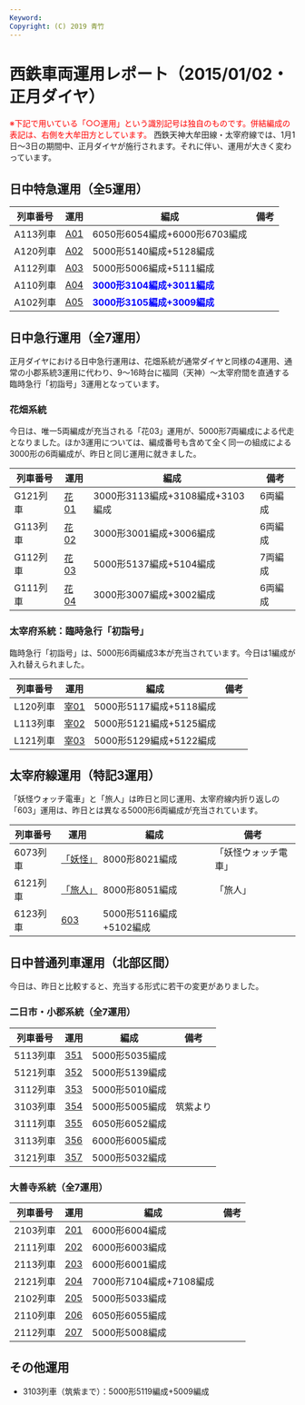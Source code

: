 ```yaml
---
Keyword: 
Copyright: (C) 2019 青竹
---
```


# 西鉄車両運用レポート（2015/01/02・正月ダイヤ）

<span style="color:#FF0000;">※下記で用いている「○○運用」という識別記号は独自のものです。併結編成の表記は、右側を大牟田方としています。</span>
西鉄天神大牟田線・太宰府線では、1月1日〜3日の期間中、正月ダイヤが施行されます。それに伴い、運用が大きく変わっています。

## 日中特急運用（全5運用）

| 列車番号 | 運用 | 編成 | 備考 |
| --- | --- | --- | --- |
| A113列車 | [A01](https://aotake91.net/railway/nishitetsu/dia/20140322/unyoulist-weekday.htm#SA01) | 6050形6054編成+6000形6703編成 |  |
| A120列車 | [A02](https://aotake91.net/railway/nishitetsu/dia/20140322/unyoulist-weekday.htm#SA02) | 5000形5140編成+5128編成 |  |
| A112列車 | [A03](https://aotake91.net/railway/nishitetsu/dia/20140322/unyoulist-weekday.htm#SA03) | 5000形5006編成+5111編成 |  |
| A110列車 | [A04](https://aotake91.net/railway/nishitetsu/dia/20140322/unyoulist-weekday.htm#SA04) | <span style="color:blue; font-weight:bold;">3000形3104編成+3011編成</span> |  |
| A102列車 | [A05](https://aotake91.net/railway/nishitetsu/dia/20140322/unyoulist-weekday.htm#SA05) | <span style="color:blue; font-weight:bold;">3000形3105編成+3009編成</span> |  |

## 日中急行運用（全7運用）

正月ダイヤにおける日中急行運用は、花畑系統が通常ダイヤと同様の4運用、通常の小郡系統3運用に代わり、9〜16時台に福岡（天神）〜太宰府間を直通する臨時急行「初詣号」3運用となっています。

### 花畑系統

今日は、唯一5両編成が充当される「花03」運用が、5000形7両編成による代走となりました。ほか3運用については、編成番号も含めて全く同一の組成による3000形の6両編成が、昨日と同じ運用に就きました。

| 列車番号 | 運用 | 編成 | 備考 |
| --- | --- | --- | --- |
| G121列車 | [花01](https://aotake91.net/railway/nishitetsu/dia/20140322/unyoulist-weekday.htm#SG01) | 3000形3113編成+3108編成+3103編成 | 6両編成 |
| G113列車 | [花02](https://aotake91.net/railway/nishitetsu/dia/20140322/unyoulist-weekday.htm#SG02) | 3000形3001編成+3006編成 | 6両編成 |
| G112列車 | [花03](https://aotake91.net/railway/nishitetsu/dia/20140322/unyoulist-weekday.htm#SG03) | 5000形5137編成+5104編成 | 7両編成 |
| G111列車 | [花04](https://aotake91.net/railway/nishitetsu/dia/20140322/unyoulist-weekday.htm#SG04) | 3000形3007編成+3002編成 | 6両編成 |

### 太宰府系統：臨時急行「初詣号」

臨時急行「初詣号」は、5000形6両編成3本が充当されています。今日は1編成が入れ替えられました。

| 列車番号 | 運用 | 編成 | 備考 |
| --- | --- | --- | --- |
| L120列車 | [宰01](https://aotake91.net/railway/nishitetsu/dia/20140322/unyoulist-weekday.htm#SL01) | 5000形5117編成+5118編成 |  |
| L113列車 | [宰02](https://aotake91.net/railway/nishitetsu/dia/20140322/unyoulist-weekday.htm#SL02) | 5000形5121編成+5125編成 |  |
| L121列車 | [宰03](https://aotake91.net/railway/nishitetsu/dia/20140322/unyoulist-weekday.htm#SL03) | 5000形5129編成+5122編成 |  |

## 太宰府線運用（特記3運用）

「妖怪ウォッチ電車」と「旅人」は昨日と同じ運用、太宰府線内折り返しの「603」運用は、昨日とは異なる5000形6両編成が充当されています。

| 列車番号 | 運用 | 編成 | 備考 |
| --- | --- | --- | --- |
| 6073列車 | [「妖怪」](https://aotake91.net/railway/nishitetsu/dia/20140322/unyoulist-weekday.htm#S601) | 8000形8021編成 | 「妖怪ウォッチ電車」 |
| 6121列車 | [「旅人」](https://aotake91.net/railway/nishitetsu/dia/20140322/unyoulist-weekday.htm#S602) | 8000形8051編成 | 「旅人」 |
| 6123列車 | [603](https://aotake91.net/railway/nishitetsu/dia/20140322/unyoulist-weekday.htm#S603) | 5000形5116編成+5102編成 |  |

## 日中普通列車運用（北部区間）

今日は、昨日と比較すると、充当する形式に若干の変更がありました。

### 二日市・小郡系統（全7運用）

| 列車番号 | 運用 | 編成 | 備考 |
| --- | --- | --- | --- |
| 5113列車 | [351](https://aotake91.net/railway/nishitetsu/dia/20140322/unyoulist-weekday.htm#S351) | 5000形5035編成 |  |
| 5121列車 | [352](https://aotake91.net/railway/nishitetsu/dia/20140322/unyoulist-weekday.htm#S352) | 5000形5139編成 |  |
| 3112列車 | [353](https://aotake91.net/railway/nishitetsu/dia/20140322/unyoulist-weekday.htm#S353) | 5000形5010編成 |  |
| 3103列車 | [354](https://aotake91.net/railway/nishitetsu/dia/20140322/unyoulist-weekday.htm#S354) | 5000形5005編成 | 筑紫より |
| 3111列車 | [355](https://aotake91.net/railway/nishitetsu/dia/20140322/unyoulist-weekday.htm#S355) | 6050形6052編成 |  |
| 3113列車 | [356](https://aotake91.net/railway/nishitetsu/dia/20140322/unyoulist-weekday.htm#S356) | 6000形6005編成 |  |
| 3121列車 | [357](https://aotake91.net/railway/nishitetsu/dia/20140322/unyoulist-weekday.htm#S357) | 5000形5032編成 |  |

### 大善寺系統（全7運用）

| 列車番号 | 運用 | 編成 | 備考 |
| --- | --- | --- | --- |
| 2103列車 | [201](https://aotake91.net/railway/nishitetsu/dia/20140322/unyoulist-weekday.htm#S201) | 6000形6004編成 |  |
| 2111列車 | [202](https://aotake91.net/railway/nishitetsu/dia/20140322/unyoulist-weekday.htm#S202) | 6000形6003編成 |  |
| 2113列車 | [203](https://aotake91.net/railway/nishitetsu/dia/20140322/unyoulist-weekday.htm#S203) | 6000形6001編成 |  |
| 2121列車 | [204](https://aotake91.net/railway/nishitetsu/dia/20140322/unyoulist-weekday.htm#S204) | 7000形7104編成+7108編成 |  |
| 2102列車 | [205](https://aotake91.net/railway/nishitetsu/dia/20140322/unyoulist-weekday.htm#S205) | 5000形5033編成 |  |
| 2110列車 | [206](https://aotake91.net/railway/nishitetsu/dia/20140322/unyoulist-weekday.htm#S206) | 6050形6055編成 |  |
| 2112列車 | [207](https://aotake91.net/railway/nishitetsu/dia/20140322/unyoulist-weekday.htm#S207) | 5000形5008編成 |  |

## その他運用

* 3103列車（筑紫まで）：5000形5119編成+5009編成

